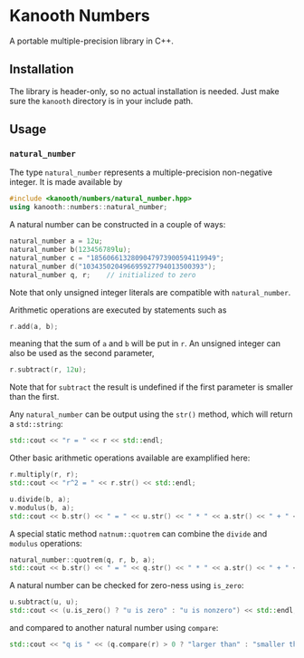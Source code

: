 # Kanooth Numbers

A portable multiple-precision library in C++.

## Installation

The library is header-only, so no actual installation is needed. Just make sure the `kanooth` directory is in your include path.

## Usage

### `natural_number`

The type `natural_number` represents a multiple-precision non-negative integer. It is made available by 
```C++
#include <kanooth/numbers/natural_number.hpp>
using kanooth::numbers::natural_number;
```

A natural number can be constructed in a couple of ways:
```C++
natural_number a = 12u;
natural_number b(123456789lu);
natural_number c = "1856066132809047973900594119949";
natural_number d("103435020496695927794013500393");
natural_number q, r;    // initialized to zero
```
Note that only unsigned integer literals are compatible with `natural_number`.

Arithmetic operations are executed by statements such as
```C++
r.add(a, b);
```
meaning that the sum of `a` and `b` will be put in `r`. An unsigned integer can also be used as the second parameter,
```C++
r.subtract(r, 12u);
```
Note that for `subtract` the result is undefined if the first parameter is smaller than the first.

Any `natural_number` can be output using the `str()` method, which will return a `std::string`:
```C++
std::cout << "r = " << r << std::endl;
```

Other basic arithmetic operations available are examplified here:
```C++
r.multiply(r, r);
std::cout << "r^2 = " << r.str() << std::endl;

u.divide(b, a);
v.modulus(b, a);
std::cout << b.str() << " = " << u.str() << " * " << a.str() << " + " << v.str() << std::endl;
```

A special static method `natnum::quotrem` can combine the `divide` and `modulus` operations:
```C++
natural_number::quotrem(q, r, b, a);
std::cout << b.str() << " = " << q.str() << " * " << a.str() << " + " << r.str() << std::endl;
```

A natural number can be checked for zero-ness using `is_zero`:
```C++
u.subtract(u, u);
std::cout << (u.is_zero() ? "u is zero" : "u is nonzero") << std::endl;
```
and compared to another natural number using `compare`:
```C++
std::cout << "q is " << (q.compare(r) > 0 ? "larger than" : "smaller than or equal to") << " r" << std::endl;
```

